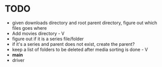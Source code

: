 # TODO
 - given downloads directory and root parent directory, figure out which files goes where
 - Add movies directory - V
 - figure out if it is a series file/folder
 - if it's a series and parent does not exist, create the parent?
 - keep a list of folders to be deleted after media sorting is done - V
 - __main__
 - driver
